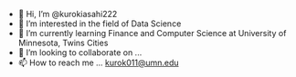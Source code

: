 - 👋 Hi, I’m @kurokiasahi222
- 👀 I’m interested in the field of Data Science
- 🌱 I’m currently learning Finance and Computer Science at University of Minnesota, Twins Cities
- 💞️ I’m looking to collaborate on ...
- 📫 How to reach me ... kurok011@umn.edu

<!---
kurokiasahi222/kurokiasahi222 is a ✨ special ✨ repository because its `README.md` (this file) appears on your GitHub profile.
You can click the Preview link to take a look at your changes.
--->
